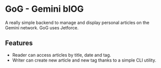 # GoG - Gemini blOG
A really simple backend to manage and display personal articles on the Gemini network.
GoG uses Jetforce.
## Features
* Reader can access articles by title, date and tag.
* Writer can create new article and new tag thanks to a simple CLI utility.
